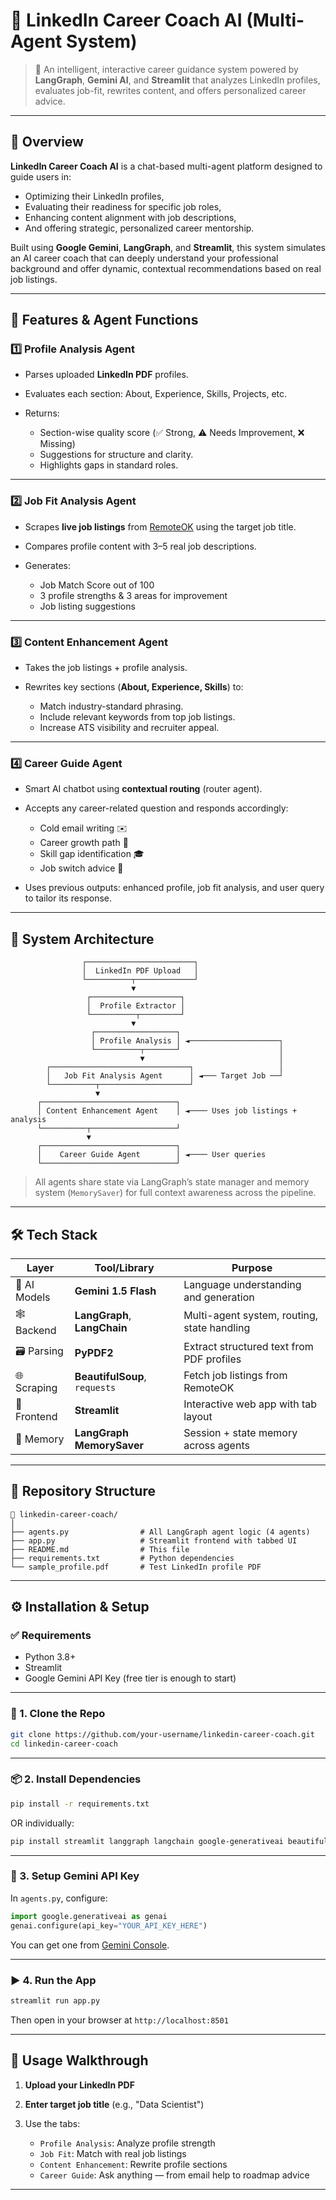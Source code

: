 # 🔗 LinkedIn Career Coach AI (Multi-Agent System)

> 🎯 An intelligent, interactive career guidance system powered by **LangGraph**, **Gemini AI**, and **Streamlit** that analyzes LinkedIn profiles, evaluates job-fit, rewrites content, and offers personalized career advice.

---

## 🚀 Overview

**LinkedIn Career Coach AI** is a chat-based multi-agent platform designed to guide users in:

* Optimizing their LinkedIn profiles,
* Evaluating their readiness for specific job roles,
* Enhancing content alignment with job descriptions,
* And offering strategic, personalized career mentorship.

Built using **Google Gemini**, **LangGraph**, and **Streamlit**, this system simulates an AI career coach that can deeply understand your professional background and offer dynamic, contextual recommendations based on real job listings.

---

## 🧠 Features & Agent Functions

### 1️⃣ Profile Analysis Agent

* Parses uploaded **LinkedIn PDF** profiles.
* Evaluates each section: About, Experience, Skills, Projects, etc.
* Returns:

  * Section-wise quality score (✅ Strong, ⚠ Needs Improvement, ❌ Missing)
  * Suggestions for structure and clarity.
  * Highlights gaps in standard roles.

---

### 2️⃣ Job Fit Analysis Agent

* Scrapes **live job listings** from [RemoteOK](https://remoteok.com) using the target job title.
* Compares profile content with 3–5 real job descriptions.
* Generates:

  * Job Match Score out of 100
  * 3 profile strengths & 3 areas for improvement
  * Job listing suggestions

---

### 3️⃣ Content Enhancement Agent

* Takes the job listings + profile analysis.
* Rewrites key sections (**About, Experience, Skills**) to:

  * Match industry-standard phrasing.
  * Include relevant keywords from top job listings.
  * Increase ATS visibility and recruiter appeal.

---

### 4️⃣ Career Guide Agent

* Smart AI chatbot using **contextual routing** (router agent).
* Accepts any career-related question and responds accordingly:

  * Cold email writing ✉️
  * Career growth path 🧭
  * Skill gap identification 🎓
  * Job switch advice 🔁
* Uses previous outputs: enhanced profile, job fit analysis, and user query to tailor its response.

---

## 🧱 System Architecture

```text
                ┌────────────────────────┐
                │  LinkedIn PDF Upload   │
                └──────────┬─────────────┘
                           ▼
                 ┌────────────────────┐
                 │  Profile Extractor │
                 └──────────┬─────────┘
                           ▼
                  ┌──────────────────┐
                  │ Profile Analysis │ ◄────────────────────┐
                  └──────────┬───────┘                      │
                             ▼                              │
        ┌───────────────────────────────┐                   │
        │   Job Fit Analysis Agent      │ ◄─── Target Job ──┘
        └──────────┬────────────────────┘
                   ▼
      ┌──────────────────────────────┐
      │ Content Enhancement Agent    │ ◄──── Uses job listings + analysis
      └──────────┬───────────────────┘
                 ▼
      ┌──────────────────────────────┐
      │    Career Guide Agent        │ ◄──── User queries
      └──────────────────────────────┘

```

> All agents share state via LangGraph’s state manager and memory system (`MemorySaver`) for full context awareness across the pipeline.

---

## 🛠 Tech Stack

| Layer        | Tool/Library                  | Purpose                                     |
| ------------ | ----------------------------- | ------------------------------------------- |
| 🧠 AI Models | **Gemini 1.5 Flash**          | Language understanding and generation       |
| 🕸 Backend   | **LangGraph**, **LangChain**  | Multi-agent system, routing, state handling |
| 🗃 Parsing   | **PyPDF2**                    | Extract structured text from PDF profiles   |
| 🌐 Scraping  | **BeautifulSoup**, `requests` | Fetch job listings from RemoteOK            |
| 🌈 Frontend  | **Streamlit**                 | Interactive web app with tab layout         |
| 💾 Memory    | **LangGraph MemorySaver**     | Session + state memory across agents        |

---

## 📂 Repository Structure

```
📁 linkedin-career-coach/
│
├── agents.py                # All LangGraph agent logic (4 agents)
├── app.py                   # Streamlit frontend with tabbed UI
├── README.md                # This file
├── requirements.txt         # Python dependencies
└── sample_profile.pdf       # Test LinkedIn profile PDF
```

---

## ⚙️ Installation & Setup

### ✅ Requirements

* Python 3.8+
* Streamlit
* Google Gemini API Key (free tier is enough to start)

---

### 🧾 1. Clone the Repo

```bash
git clone https://github.com/your-username/linkedin-career-coach.git
cd linkedin-career-coach
```

---

### 📦 2. Install Dependencies

```bash
pip install -r requirements.txt
```

OR individually:

```bash
pip install streamlit langgraph langchain google-generativeai beautifulsoup4 requests PyPDF2
```

---

### 🔑 3. Setup Gemini API Key

In `agents.py`, configure:

```python
import google.generativeai as genai
genai.configure(api_key="YOUR_API_KEY_HERE")
```

You can get one from [Gemini Console](https://ai.google.dev).

---

### ▶️ 4. Run the App

```bash
streamlit run app.py
```

Then open in your browser at `http://localhost:8501`

---

## 🎯 Usage Walkthrough

1. **Upload your LinkedIn PDF**
2. **Enter target job title** (e.g., "Data Scientist")
3. Use the tabs:

   * `Profile Analysis`: Analyze profile strength
   * `Job Fit`: Match with real job listings
   * `Content Enhancement`: Rewrite profile sections
   * `Career Guide`: Ask anything — from email help to roadmap advice
   
   

---


